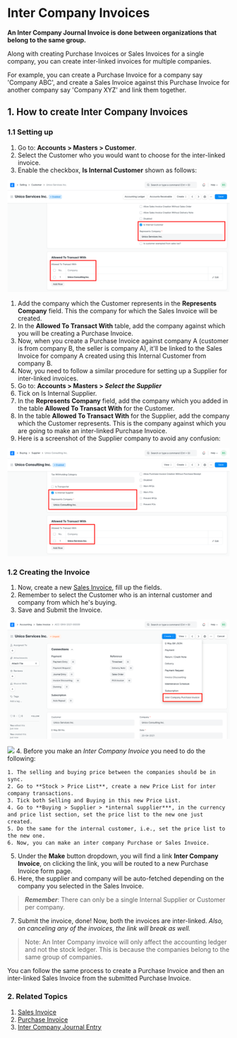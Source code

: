 
# Inter Company Invoices


**An Inter Company Journal Invoice is done between organizations that belong to the same group.**


Along with creating Purchase Invoices or Sales Invoices for a single company, you can create inter-linked invoices for multiple companies.


For example, you can create a Purchase Invoice for a company say 'Company ABC', and create a Sales Invoice against this Purchase Invoice for another company say 'Company XYZ' and link them together.


## 1. How to create Inter Company Invoices


### 1.1 Setting up


1. Go to: **Accounts > Masters > Customer**.
2. Select the Customer who you would want to choose for the inter-linked invoice.
3. Enable the checkbox, **Is Internal Customer** shown as follows:


![Internal Customer](/files/inter-company-customer.png)


1. Add the company which the Customer represents in the **Represents Company** field. This the company for which the Sales Invoice will be created.
2. In the **Allowed To Transact With** table, add the company against which you will be creating a Purchase Invoice.
3. Now, when you create a Purchase Invoice against company A (customer is from company B, the seller is company A), it'll be linked to the Sales Invoice for company A created using this Internal Customer from company B.
4. Now, you need to follow a similar procedure for setting up a Supplier for inter-linked invoices.
5. Go to: **Accounts > Masters > *Select the Supplier***
6. Tick on Is Internal Supplier.
7. In the **Represents Company** field, add the company which you added in the table **Allowed To Transact With** for the Customer.
8. In the table **Allowed To Transact With** for the Supplier, add the company which the Customer represents. This is the company against which you are going to make an inter-linked Purchase Invoice.
9. Here is a screenshot of the Supplier company to avoid any confusion:


![Inter Company Supplier](/files/inter-company-supplier.png)


### 1.2 Creating the Invoice


1. Now, create a new [Sales Invoice](/docs/v13/user/manual/en/accounts/sales-invoice), fill up the fields.
2. Remember to select the Customer who is an internal customer and company from which he's buying.
3. Save and Submit the Invoice.


![Inter company invoice](/files/make-inter-company-invoice.png)


![](/docs/v13/assets/img/accounts/)
4. Before you make an *Inter Company Invoice* you need to do the following:


	1. The selling and buying price between the companies should be in sync.
	2. Go to **Stock > Price List**, create a new Price List for inter company transactions.
	3. Tick both Selling and Buying in this new Price List.
	4. Go to **Buying > Supplier > *internal supplier***, in the currency and price list section, set the price list to the new one just created.
	5. Do the same for the internal customer, i.e., set the price list to the new one.
	6. Now, you can make an inter company Purchase or Sales Invoice.
5. Under the **Make** button dropdown, you will find a link **Inter Company Invoice**, on clicking the link, you will be routed to a new Purchase Invoice form page.
6. Here, the supplier and company will be auto-fetched depending on the company you selected in the Sales Invoice.
> ***Remember***: There can only be a single Internal Supplier or Customer per company.
7. Submit the invoice, done! Now, both the invoices are inter-linked. *Also, on canceling any of the invoices, the link will break as well.*



> 
> Note: An Inter Company invoice will only affect the accounting ledger and not the stock ledger. This is because the companies belong to the same group of companies.
> 
> 
> 


You can follow the same process to create a Purchase Invoice and then an inter-linked Sales Invoice from the submitted Purchase Invoice.


### 2. Related Topics


1. [Sales Invoice](/docs/v13/user/manual/en/accounts/sales-invoice)
2. [Purchase Invoice](/docs/v13/user/manual/en/accounts/purchase-invoice)
3. [Inter Company Journal Entry](/docs/v13/user/manual/en/accounts/inter-company-journal-entry)


